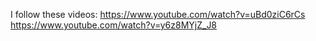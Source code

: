 I follow these videos: https://www.youtube.com/watch?v=uBd0ziC6rCs 
https://www.youtube.com/watch?v=y6z8MYjZ_J8

